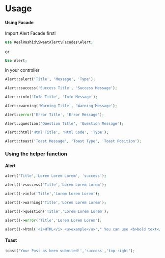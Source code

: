 # Usage

#### Using Facade

Import Alert Facade first!

```php
use RealRashid\SweetAlert\Facades\Alert;
``` 
or

```php 
Use Alert;
```
in your controller
 ```php 
 Alert::alert('Title', 'Message', 'Type');
 ```
 ```php 
 Alert::success('Success Title', 'Success Message');
 ```
 ```php 
 Alert::info('Info Title', 'Info Message');
 ```
 ```php 
 Alert::warning('Warning Title', 'Warning Message');
 ```
 ```php 
 Alert::error('Error Title', 'Error Message');
 ```
 ```php 
 Alert::question('Question Title', 'Question Message');
 ```
 ```php 
 Alert::html('Html Title', 'Html Code', 'Type');
 ```
 ```php 
 Alert::toast('Toast Message', 'Toast Type', 'Toast Position');
 ```

### Using the helper function

#### Alert

 ```php 
 alert('Title','Lorem Lorem Lorem', 'success');
 ```

 ```php 
 alert()->success('Title','Lorem Lorem Lorem');
 ```

 ```php 
 alert()->info('Title','Lorem Lorem Lorem');
 ```

 ```php 
 alert()->warning('Title','Lorem Lorem Lorem');
 ```

 ```php 
 alert()->question('Title','Lorem Lorem Lorem');
 ```

 ```php 
 alert()->error('Title','Lorem Lorem Lorem');
 ```

 ```php 
 alert()->html('<i>HTML</i> <u>example</u>'," You can use <b>bold text</b>, <a href='//github.com'>links</a> and other HTML tags ",'success');
 ```

#### Toast

 ```php 
 toast('Your Post as been submited!','success','top-right');
 ```
